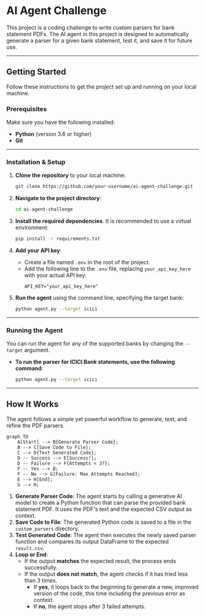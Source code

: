 # AI Agent Challenge

This project is a coding challenge to write custom parsers for bank statement PDFs. The AI agent in this project is designed to automatically generate a parser for a given bank statement, test it, and save it for future use.

-----

## Getting Started

Follow these instructions to get the project set up and running on your local machine.

### Prerequisites

Make sure you have the following installed:

  * **Python** (version 3.6 or higher)
  * **Git**

-----

### Installation & Setup

1.  **Clone the repository** to your local machine:

    ```bash
    git clone https://github.com/your-username/ai-agent-challenge.git
    ```

2.  **Navigate to the project directory**:

    ```bash
    cd ai-agent-challenge
    ```

3.  **Install the required dependencies**. It is recommended to use a virtual environment:

    ```bash
    pip install -r requirements.txt
    ```

4.  **Add your API key**:

      * Create a file named `.env` in the root of the project.
      * Add the following line to the `.env` file, replacing `your_api_key_here` with your actual API key:
        ```
        API_KEY="your_api_key_here"
        ```

5.  **Run the agent** using the command line, specifying the target bank:

    ```bash
    python agent.py --target icici
    ```

-----

### Running the Agent

You can run the agent for any of the supported banks by changing the `--target` argument.

  * **To run the parser for ICICI Bank statements, use the following command**:
    ```bash
    python agent.py --target icici
    ```

-----

## How It Works

The agent follows a simple yet powerful workflow to generate, test, and refine the PDF parsers.

```mermaid
graph TD
    A[Start] --> B{Generate Parser Code};
    B --> C[Save Code to File];
    C --> D{Test Generated Code};
    D -- Success --> E[Success!];
    D -- Failure --> F{Attempts < 3?};
    F -- Yes --> B;
    F -- No --> G[Failure: Max Attempts Reached];
    E --> H[End];
    G --> H;
```

1.  **Generate Parser Code**: The agent starts by calling a generative AI model to create a Python function that can parse the provided bank statement PDF. It uses the PDF's text and the expected CSV output as context.
2.  **Save Code to File**: The generated Python code is saved to a file in the `custom_parsers` directory.
3.  **Test Generated Code**: The agent then executes the newly saved parser function and compares its output DataFrame to the expected `result.csv`.
4.  **Loop or End**:
      * If the output **matches** the expected result, the process ends successfully.
      * If the output **does not match**, the agent checks if it has tried less than 3 times.
          * If **yes**, it loops back to the beginning to generate a new, improved version of the code, this time including the previous error as context.
          * If **no**, the agent stops after 3 failed attempts.